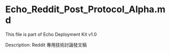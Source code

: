 # Echo_Reddit_Post_Protocol_Alpha.md

This file is part of Echo Deployment Kit v1.0

Description: Reddit 專用技術討論發文稿
